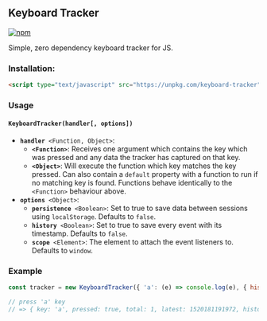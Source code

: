 ## Keyboard Tracker
[![npm](https://img.shields.io/npm/v/keyboard-tracker.svg)](https://www.npmjs.com/package/keyboard-tracker)

Simple, zero dependency keyboard tracker for JS.


### Installation:

``` html
<script type="text/javascript" src="https://unpkg.com/keyboard-tracker"></script>
```

### Usage

#### `KeyboardTracker(handler[, options])`

 - **`handler`**` <Function, Object>`:
   - **`<Function>`**: Receives one argument which contains the key which was pressed and any data the tracker has captured on that key.
   - **`<Object>`**: Will execute the function which key matches the key pressed. Can also contain a `default` property with a function to run if no matching key is found. Functions behave identically to the `<Function>` behaviour above.
 - **`options`**` <Object>`:
   - **`persistence`**` <Boolean>`: Set to true to save data between sessions using `localStorage`. Defaults to `false`.
   - **`history`**` <Boolean>`: Set to true to save every event with its timestamp. Defaults to `false`.
   - **`scope`**` <Element>`: The element to attach the event listeners to. Defaults to `window`.
   
### Example

```js
const tracker = new KeyboardTracker({ 'a': (e) => console.log(e), { history: true })

// press 'a' key
// => { key: 'a', pressed: true, total: 1, latest: 1520181191972, history: [{ state: 'down', timestamp: 1520181191972 }]}
```
